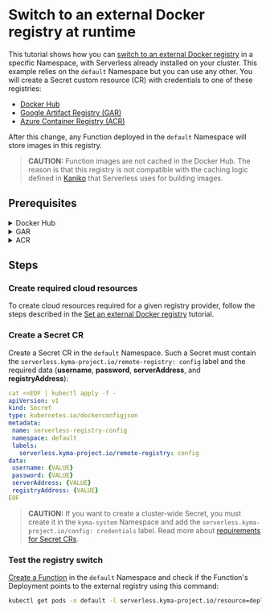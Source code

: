 # Switch to an external Docker registry at runtime

This tutorial shows how you can [switch to an external Docker registry](/docs/user/07-30-switching-registries.md) in a specific Namespace, with Serverless already installed on your cluster. This example relies on the `default` Namespace but you can use any other. You will create a Secret custom resource (CR) with credentials to one of these registries:

- [Docker Hub](https://hub.docker.com/)
- [Google Artifact Registry (GAR)](https://cloud.google.com/artifact-registry)
- [Azure Container Registry (ACR)](https://azure.microsoft.com/en-us/services/container-registry/)

After this change, any Function deployed in the `default` Namespace will store images in this registry.

>**CAUTION:** Function images are not cached in the Docker Hub. The reason is that this registry is not compatible with the caching logic defined in [Kaniko](https://cloud.google.com/cloud-build/docs/kaniko-cache) that Serverless uses for building images.

## Prerequisites

<div tabs name="prerequisites" group="external-docker-registry">
  <details>
  <summary label="docker-hub">
  Docker Hub
  </summary>

- [kubectl](https://kubernetes.io/docs/tasks/tools/install-kubectl/)

  </details>
  <details>
  <summary label="gar">
  GAR
  </summary>

- [kubectl](https://kubernetes.io/docs/tasks/tools/install-kubectl/)
- [gcloud](https://cloud.google.com/sdk/gcloud/)
- [Google Cloud Platform (GCP)](https://cloud.google.com) project

  </details>
  <details>
  <summary label="acr">
  ACR
  </summary>

- [kubectl](https://kubernetes.io/docs/tasks/tools/install-kubectl/)
- [Azure CLI](https://docs.microsoft.com/en-us/cli/azure)
- [Microsoft Azure](http://azure.com) subscription

  </details>
</div>

## Steps

### Create required cloud resources

To create cloud resources required for a given registry provider, follow the steps described in the [Set an external Docker registry](/docs/user/03-60-set-external-registry.md) tutorial.

### Create a Secret CR

Create a Secret CR in the `default` Namespace. Such a Secret must contain the `serverless.kyma-project.io/remote-registry: config` label and the required data (**username**, **password**, **serverAddress**, and **registryAddress**):

```yaml
cat <<EOF | kubectl apply -f -
apiVersion: v1
kind: Secret
type: kubernetes.io/dockerconfigjson
metadata:
 name: serverless-registry-config
 namespace: default
 labels:
   serverless.kyma-project.io/remote-registry: config
data:
 username: {VALUE}
 password: {VALUE}
 serverAddress: {VALUE}
 registryAddress: {VALUE}
EOF
```

>**CAUTION:** If you want to create a cluster-wide Secret, you must create it in the `kyma-system` Namespace and add the `serverless.kyma-project.io/config: credentials` label. Read more about [requirements for Secret CRs](/docs/user/07-30-switching-registries.md).

### Test the registry switch

[Create a Function](/docs/user/03-10-create-inline-function.md) in the `default` Namespace and check if the Function's Deployment points to the external registry using this command:

```bash
kubectl get pods -n default -l serverless.kyma-project.io/resource=deployment -o jsonpath='{ ...image }'
```